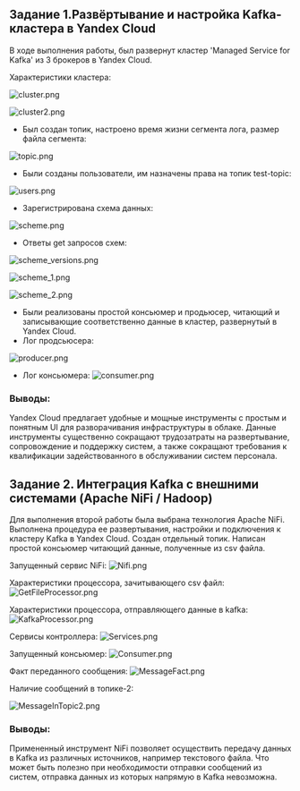 ## Задание 1.Развёртывание и настройка Kafka-кластера в Yandex Cloud

В ходе выполнения работы, был развернут кластер 'Managed Service for Kafka' из 3 брокеров в Yandex Cloud.

Характеристики кластера:

![cluster.png](Task7_1/images/cluster.png)

![cluster2.png](Task7_1/images/cluster2.png)

- Был создан топик, настроено время жизни сегмента лога, размер файла сегмента:

![topic.png](Task7_1/images/topic.png)

- Были созданы пользователи, им назначены права на топик test-topic:

![users.png](Task7_1/images/users.png)

- Зарегистрирована схема данных:

![scheme.png](Task7_1/images/scheme.png)

- Ответы get запросов схем:

![scheme_versions.png](Task7_1/images/scheme_versions.png)

![scheme_1.png](Task7_1/images/scheme_1.png)

![scheme_2.png](Task7_1/images/scheme_2.png)

- Были реализованы простой консьюмер и продьюсер, читающий и записывающие соответственно данные в кластер, развернутый в Yandex Cloud.
- Лог продсьюсера:

![producer.png](Task7_1/images/producer.png)

- Лог консьюмера:
![consumer.png](Task7_1/images/consumer.png)

### Выводы: 
Yandex Cloud предлагает удобные и мощные инструменты с простым и понятным UI для разворачивания инфраструктуры в облаке.
Данные инструменты существенно сокращают трудозатраты на развертывание, сопровождение и поддержку систем, а также сокращают требования
к квалификации задействованного в обслуживании систем персонала.

## Задание 2. Интеграция Kafka с внешними системами (Apache NiFi / Hadoop)

Для выполнения второй работы была выбрана технология Apache NiFi. 
Выполнена процедура ее развертывания, настройки и подключения к кластеру
Kafka в Yandex Cloud. Создан отдельный топик.
Написан простой консьюмер читающий данные, полученные из csv файла.

Запущенный сервис NiFi:
![Nifi.png](Task7_2/Images/Nifi.png)

Характеристики процессора, зачитывающего csv файл:
![GetFileProcessor.png](Task7_2/Images/GetFileProcessor.png)

Характеристики процессора, отправляющего данные в kafka:
![KafkaProcessor.png](Task7_2/Images/KafkaProcessor.png)

Сервисы контроллера:
![Services.png](Task7_2/Images/Services.png)

Запущенный консьюмер:
![Consumer.png](Task7_2/Images/Consumer.png)

Факт переданного сообщения:
![MessageFact.png](Task7_2/Images/MessageFact.png)

Наличие сообщений в топике-2:

![MessageInTopic2.png](Task7_2/Images/MessageInTopic2.png)

### Выводы:
Примененный инструмент NiFi позволяет осуществить передачу данных в Kafka из различных источников, например текстового файла.
Что может быть полезно при необходимости отправки сообщений из систем, отправка данных из которых напрямую в Kafka невозможна.